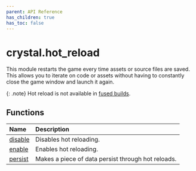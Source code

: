 ```yaml
---
parent: API Reference
has_children: true
has_toc: false
---
```


# crystal.hot_reload

This module restarts the game every time assets or source files are saved. This allows you to iterate on code or assets without having to constantly close the game window and launch it again.

{: .note}
Hot reload is not available in [fused builds](https://love2d.org/wiki/love.filesystem.isFused).

## Functions

| Name               | Description                                        |
| :----------------- | :------------------------------------------------- |
| [disable](disable) | Disables hot reloading.                            |
| [enable](enable)   | Enables hot reloading.                             |
| [persist](persist) | Makes a piece of data persist through hot reloads. |
